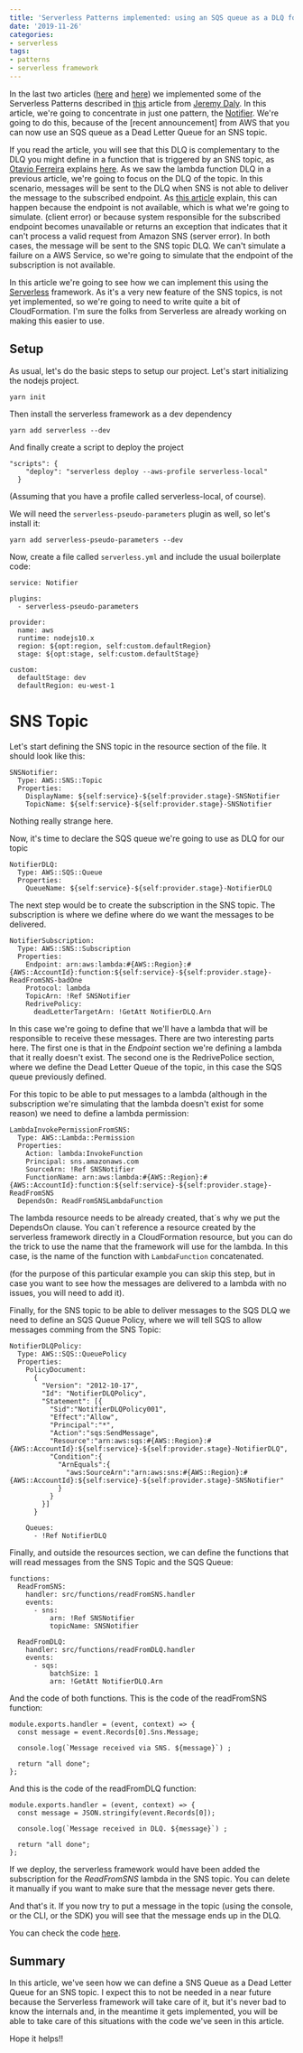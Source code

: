 ```yaml
---
title: 'Serverless Patterns implemented: using an SQS queue as a DLQ for a SNS topic'
date: '2019-11-26'
categories:
- serverless
tags:
- patterns
- serverless framework
---
```


In the last two articles ([here](https://vgaltes.com/post/serverless-patterns-implemented-part1/) and [here](https://vgaltes.com/post/serverless-patterns-implemented-part2/)) we implemented some of the Serverless Patterns described in [this](https://www.jeremydaly.com/serverless-microservice-patterns-for-aws) article from [Jeremy Daly](https://twitter.com/jeremy_daly). In this article, we're going to concentrate in just one pattern, the [Notifier](https://www.jeremydaly.com/serverless-microservice-patterns-for-aws/#notifier). We're going to do this, because of the [recent announcement] from AWS that you can now use an SQS queue as a Dead Letter Queue for an SNS topic.

If you read the article, you will see that this DLQ is complementary to the DLQ you might define in a function that is triggered by an SNS topic, as [Otavio Ferreira](https://twitter.com/otaviofff) explains [here](https://twitter.com/otaviofff/status/1195463848481832960). As we saw the lambda function DLQ in a previous article, we're going to focus on the DLQ of the topic. In this scenario, messages will be sent to the DLQ when SNS is not able to deliver the message to the subscribed endpoint. As [this article](https://docs.aws.amazon.com/sns/latest/dg/sns-dead-letter-queues.html) explain, this can happen because the endpoint is not available, which is what we're going to simulate. (client error) or because system responsible for the subscribed endpoint becomes unavailable or returns an exception that indicates that it can't process a valid request from Amazon SNS (server error). In both cases, the message will be sent to the SNS topic DLQ. We can't simulate a failure on a AWS Service, so we're going to simulate that the endpoint of the subscription is not available.

In this article we're going to see how we can implement this using the [Serverless](https://serverless.com) framework. As it's a very new feature of the SNS topics, is not yet implemented, so we're going to need to write quite a bit of CloudFormation. I'm sure the folks from Serverless are already working on making this easier to use.

## Setup
As usual, let's do the basic steps to setup our project. Let's start initializing the nodejs project.
```
yarn init
```

Then install the serverless framework as a dev dependency
```
yarn add serverless --dev
```

And finally create a script to deploy the project
```
"scripts": {
    "deploy": "serverless deploy --aws-profile serverless-local"
  }
```

(Assuming that you have a profile called serverless-local, of course). 

We will need the `serverless-pseudo-parameters` plugin as well, so let's install it:
```
yarn add serverless-pseudo-parameters --dev
```

Now, create a file called `serverless.yml` and include the usual boilerplate code:

```
service: Notifier

plugins:
  - serverless-pseudo-parameters

provider:
  name: aws
  runtime: nodejs10.x
  region: ${opt:region, self:custom.defaultRegion}
  stage: ${opt:stage, self:custom.defaultStage}

custom:
  defaultStage: dev
  defaultRegion: eu-west-1
```

# SNS Topic
Let's start defining the SNS topic in the resource section of the file. It should look like this:
```
SNSNotifier:
  Type: AWS::SNS::Topic
  Properties:
    DisplayName: ${self:service}-${self:provider.stage}-SNSNotifier
    TopicName: ${self:service}-${self:provider.stage}-SNSNotifier
```

Nothing really strange here. 

Now, it's time to declare the SQS queue we're going to use as DLQ for our topic

```
NotifierDLQ:
  Type: AWS::SQS::Queue
  Properties:
    QueueName: ${self:service}-${self:provider.stage}-NotifierDLQ
```

The next step would be to create the subscription in the SNS topic. The subscription is where we define where do we want the messages to be delivered.

```
NotifierSubscription:
  Type: AWS::SNS::Subscription
  Properties: 
    Endpoint: arn:aws:lambda:#{AWS::Region}:#{AWS::AccountId}:function:${self:service}-${self:provider.stage}-ReadFromSNS-badOne
    Protocol: lambda
    TopicArn: !Ref SNSNotifier
    RedrivePolicy:
      deadLetterTargetArn: !GetAtt NotifierDLQ.Arn
```

In this case we're going to define that we'll have a lambda that will be responsible to receive these messages. There are two interesting parts here. The first one is that in the *Endpoint* section we're defining a lambda that it really doesn't exist. The second one is the RedrivePolice section, where we define the Dead Letter Queue of the topic, in this case the SQS queue previously defined.

For this topic to be able to put messages to a lambda (although in the subscription we're simulating that the lambda doesn't exist for some reason) we need to define a lambda permission:

```
LambdaInvokePermissionFromSNS:
  Type: AWS::Lambda::Permission
  Properties:
    Action: lambda:InvokeFunction
    Principal: sns.amazonaws.com
    SourceArn: !Ref SNSNotifier
    FunctionName: arn:aws:lambda:#{AWS::Region}:#{AWS::AccountId}:function:${self:service}-${self:provider.stage}-ReadFromSNS
  DependsOn: ReadFromSNSLambdaFunction
```

The lambda resource needs to be already created, that´s why we put the DependsOn clause. You can´t reference a resource created by the serverless framework directly in a CloudFormation resource, but you can do the trick to use the name that the framework will use for the lambda. In this case, is the name of the function with `LambdaFunction` concatenated.

(for the purpose of this particular example you can skip this step, but in case you want to see how the messages are delivered to a lambda with no issues, you will need to add it).

Finally, for the SNS topic to be able to deliver messages to the SQS DLQ we need to define an SQS Queue Policy, where we will tell SQS to allow messages comming from the SNS Topic:

```
NotifierDLQPolicy:
  Type: AWS::SQS::QueuePolicy
  Properties:
    PolicyDocument:
      {
        "Version": "2012-10-17",
        "Id": "NotifierDLQPolicy",
        "Statement": [{
          "Sid":"NotifierDLQPolicy001",
          "Effect":"Allow",
          "Principal":"*",
          "Action":"sqs:SendMessage",
          "Resource":"arn:aws:sqs:#{AWS::Region}:#{AWS::AccountId}:${self:service}-${self:provider.stage}-NotifierDLQ",
          "Condition":{
            "ArnEquals":{
              "aws:SourceArn":"arn:aws:sns:#{AWS::Region}:#{AWS::AccountId}:${self:service}-${self:provider.stage}-SNSNotifier"
            }
          }
        }]
      }
  
    Queues:
      - !Ref NotifierDLQ
```

Finally, and outside the resources section, we can define the functions that will read messages from the SNS Topic and the SQS Queue:

```
functions:
  ReadFromSNS:
    handler: src/functions/readFromSNS.handler
    events:
      - sns:
          arn: !Ref SNSNotifier
          topicName: SNSNotifier

  ReadFromDLQ:
    handler: src/functions/readFromDLQ.handler
    events:
      - sqs:
          batchSize: 1
          arn: !GetAtt NotifierDLQ.Arn
```

And the code of both functions. This is the code of the readFromSNS function:
```
module.exports.handler = (event, context) => {
  const message = event.Records[0].Sns.Message;

  console.log(`Message received via SNS. ${message}`) ;

  return "all done";
};
```

And this is the code of the readFromDLQ function:
```
module.exports.handler = (event, context) => {
  const message = JSON.stringify(event.Records[0]);

  console.log(`Message received in DLQ. ${message}`) ;

  return "all done";
};
```

If we deploy, the serverless framework would have been added the subscription for the *ReadFromSNS* lambda in the SNS topic. You can delete it manually if you want to make sure that the message never gets there.

And that's it. If you now try to put a message in the topic (using the console, or the CLI, or the SDK) you will see that the message ends up in the DLQ.

You can check the code [here](https://github.com/vgaltes/ServerlessPatterns/tree/master/Notifier).

## Summary
In this article, we've seen how we can define a SNS Queue as a Dead Letter Queue for an SNS topic. I expect this to not be needed in a near future because the Serverless framework will take care of it, but it's never bad to know the internals and, in the meantime it gets implemented, you will be able to take care of this situations with the code we've seen in this article.

Hope it helps!!
